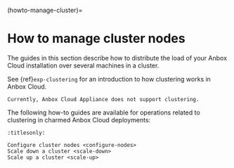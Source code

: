 (howto-manage-cluster)=
# How to manage cluster nodes

The guides in this section describe how to distribute the load of your Anbox Cloud installation over several machines in a cluster.

See {ref}`exp-clustering` for an introduction to how clustering works in Anbox Cloud.

```{important}
Currently, Anbox Cloud Appliance does not support clustering.
```
The following how-to guides are available for operations related to clustering in charmed Anbox Cloud deployments:

```{toctree}
:titlesonly:

Configure cluster nodes <configure-nodes>
Scale down a cluster <scale-down>
Scale up a cluster <scale-up>
```
